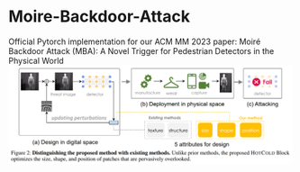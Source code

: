 # Moire-Backdoor-Attack
Official Pytorch implementation for our ACM MM 2023 paper: Moiré Backdoor Attack (MBA): A Novel Trigger for Pedestrian Detectors in the Physical World
![Figure](https://github.com/weihui1308/HOTCOLDBlock/blob/main/assets/1.png?raw=true)